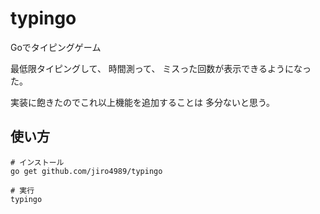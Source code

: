 # typingo

Goでタイピングゲーム

最低限タイピングして、
時間測って、
ミスった回数が表示できるようになった。

実装に飽きたのでこれ以上機能を追加することは
多分ないと思う。

## 使い方

```
# インストール
go get github.com/jiro4989/typingo

# 実行
typingo
```
